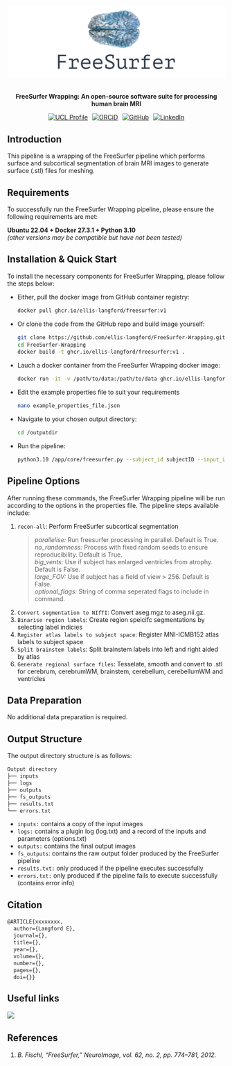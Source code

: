 <div align="center">
  <img src="./assets/freesurfer_logo.png" width="700">
  <br><br>
  <p align="center"><strong>FreeSurfer Wrapping: An open-source software suite for processing human brain MRI</strong></p>
</div>

<div align="center" style="display: flex; justify-content: center; gap: 10px; flex-wrap: wrap; margin-top: 10px;">
  <a href="https://profiles.ucl.ac.uk/101480-ellis-langford"><img src="https://custom-icon-badges.demolab.com/badge/UCL Profile-purple?logo=ucl" alt="UCL Profile"></a>
  <a href="https://orcid.org/0009-0006-1269-2632"><img src="https://img.shields.io/badge/ORCiD-green?logo=orcid&logoColor=white" alt="ORCiD"></a>
  <a href="https://github.com/ellis-langford"><img src="https://img.shields.io/badge/GitHub-%23121011.svg?logo=github&logoColor=white" alt="GitHub"></a>
  <a href="https://uk.linkedin.com/in/ellis-langford-8333441ab"><img src="https://custom-icon-badges.demolab.com/badge/LinkedIn-0A66C2?logo=linkedin-white&logoColor=fff" alt="LinkedIn"></a>
</div>

## Introduction

This pipeline is a wrapping of the FreeSurfer pipeline which performs surface and subcortical segmentation of brain MRI images to generate surface (.stl) files for meshing.


## Requirements

To successfully run the FreeSurfer Wrapping pipeline, please ensure the following requirements are met:

**Ubuntu 22.04 + Docker 27.3.1 + Python 3.10**<br>
*(other versions may be compatible but have not been tested)*


## Installation & Quick Start

To install the necessary components for FreeSurfer Wrapping, please follow the steps below:

- Either, pull the docker image from GitHub container registry:

  ```bash
  docker pull ghcr.io/ellis-langford/freesurfer:v1
  ```

- Or clone the code from the GitHub repo and build image yourself:
  
  ```bash
  git clone https://github.com/ellis-langford/FreeSurfer-Wrapping.git
  cd FreeSurfer-Wrapping
  docker build -t ghcr.io/ellis-langford/freesurfer:v1 .
  ```
  
- Lauch a docker container from the FreeSurfer Wrapping docker image:
  
  ```bash
  docker run -it -v /path/to/data:/path/to/data ghcr.io/ellis-langford/freesurfer:v1 bash
  ```

- Edit the example properties file to suit your requirements
  
  ```bash
  nano example_properties_file.json
  ```

- Navigate to your chosen output directory:
  
  ```bash
  cd /outputdir
  ```

- Run the pipeline:
  
  ```bash
  python3.10 /app/core/freesurfer.py --subject_id subjectID --input_im /path/to/input/image --props_fpath /path/to/properties/file


## Pipeline Options

After running these commands, the FreeSurfer Wrapping pipeline will be run according to the options in the properties file. The pipeline steps available include:

1. `recon-all`: Perform FreeSurfer subcortical segmentation
   > *parallelise:* Run freesurfer processing in parallel. Default is True.<br>
   > *no_randomness:* Process with fixed random seeds to ensure reproducibility. Default is True.<br>
   > *big_vents:* Use if subject has enlarged ventricles from atrophy. Default is False.<br>
   > *large_FOV:* Use if subject has a field of view > 256. Default is False.<br>
   > *optional_flags:* String of comma seperated flags to include in command.<br>
2. `Convert segmentation to NIfTI`: Convert aseg.mgz to aseg.nii.gz.
3. `Binarise region labels`: Create region speicifc segmentations by selecting label indicies
4. `Register atlas labels to subject space`: Register MNI-ICMB152 atlas labels to subject space
5. `Split brainstem labels`: Split brainstem labels into left and right aided by atlas
6. `Generate regional surface files`: Tesselate, smooth and convert to .stl for cerebrum, cerebrumWM, brainstem, cerebellum, cerebellumWM and ventricles

## Data Preparation

No additional data preparation is required.


## Output Structure

The output directory structure is as follows:

```
Output directory
├── inputs
├── logs
├── outputs
├── fs_outputs
├── results.txt
└── errors.txt
```
- `inputs:` contains a copy of the input images
- `logs:` contains a plugin log (log.txt) and a record of the inputs and parameters (options.txt)
- `outputs:` contains the final output images
- `fs_outputs`: contains the raw output folder produced by the FreeSurfer pipeline
- `results.txt:` only produced if the pipeline executes successfully
- `errors.txt:` only produced if the pipeline fails to execute successfully (contains error info)


## Citation

```
@ARTICLE{xxxxxxxx,
  author={Langford E},
  journal={}, 
  title={}, 
  year={},
  volume={},
  number={},
  pages={},
  doi={}}
```

## Useful links

[![](https://img.shields.io/badge/Software-FreeSurfer-orange)](https://surfer.nmr.mgh.harvard.edu/fswiki)


## References

1. *B. Fischl, “FreeSurfer,” NeuroImage, vol. 62, no. 2, pp. 774–781, 2012.*
